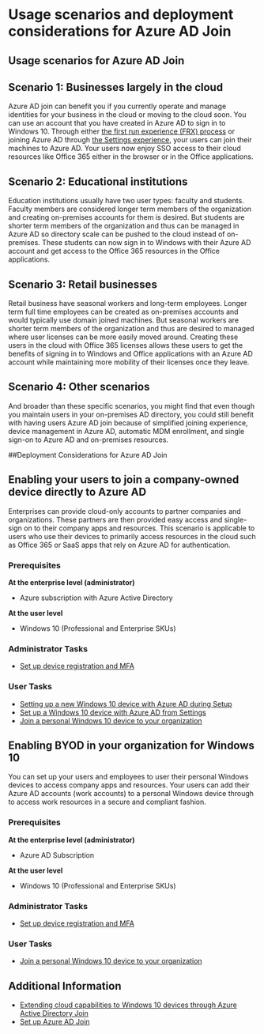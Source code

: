 <properties 
	pageTitle="Setting up Azure AD Join for your users| Microsoft Azure" 
	description="A topic that explains how administrators can set up Azure AD Join for their end users (employees, students, other users)." 
	services="active-directory" 
	documentationCenter="" 
	authors="femila" 
	manager="stevenpo" 
	editor=""
	tags="azure-classic-portal"/>

<tags 
	ms.service="active-directory" 
	ms.workload="identity" 
	ms.tgt_pltfrm="na" 
	ms.devlang="na" 
	ms.topic="article" 
	ms.date="07/30/2015" 
	ms.author="femila"/>

# Usage scenarios and deployment considerations for Azure AD Join 

## Usage scenarios for Azure AD Join
Scenario 1: Businesses largely in the cloud
--------------------------------------------------------
Azure AD join can benefit you if you currently operate and manage identities for your business in the cloud or moving to the cloud soon. You can use an account that you have created in Azure AD to sign in to Windows 10. Through either [the first run experience (FRX) process]((active-directory-azureadjoin-user-frx.md)) or joining Azure AD through [the Settings experience](active-directory-azureadjoin-user-upgrade.md), your users can join their machines to Azure AD.  Your users now enjoy SSO access to their cloud resources like Office 365 either in the browser or in the Office applications. 

Scenario 2: Educational institutions 
----------------------------------------------------------------------------------
Education institutions usually have two user types: faculty and students. Faculty members are considered longer term members of the organization and creating on-premises accounts for them is desired. But students are shorter term members of the organization and thus can be managed in Azure AD so directory scale can be pushed to the cloud instead of on-premises. These students can now sign in to Windows with their Azure AD account and get access to the Office 365 resources in the Office applications. 

Scenario 3: Retail businesses
---------------------------------------------------------------------------------------
Retail business have seasonal workers and long-term employees. Longer term full time employees can be created as on-premises accounts and would typically use domain joined machines. But seasonal workers are shorter term members of the organization and thus are desired to managed where user licenses can be more easily moved around. Creating these users in the cloud with Office 365 licenses allows these users to get the benefits of signing in to Windows and Office applications with an Azure AD account while maintaining more mobility of their licenses once they leave. 

Scenario 4: Other scenarios
------------------------------------------------------------------------------------------
And broader than these specific scenarios, you might find that even though you maintain users in your on-premises AD directory, you could still benefit with having users Azure AD join because of simplified joining experience, device management in Azure AD, automatic MDM enrollment, and single sign-on to Azure AD and on-premises resources.  


##Deployment Considerations for Azure AD Join

Enabling your users to join a company-owned device directly to Azure AD
-----------------------------------------------------------------------------------------

Enterprises can provide cloud-only accounts to partner companies and organizations. These partners are then provided easy access and single-sign on to their company apps and resources. This scenario is applicable to users who use their devices to primarily access resources in the cloud such as Office 365 or SaaS apps that rely on Azure AD for authentication.

### Prerequisites
**At the enterprise level (administrator)**

*	Azure subscription with Azure Active Directory  

**At the user level**

*	Windows 10 (Professional and Enterprise SKUs)

### Administrator Tasks
* [Set up device registration and MFA](active-directory-azureadjoin-setup.md)

### User Tasks
* [Setting up a new Windows 10 device with Azure AD during Setup](active-directory-azureadjoin-user-frx.md)
* [Set up a Windows 10 device with Azure AD from Settings](active-directory-azureadjoin-user-upgrade.md)
* [Join a personal Windows 10 device to your organization](active-directory-azureadjoin-personal-device.md)
  


## Enabling BYOD in your organization for Windows 10
You can set up your users and employees to user their personal Windows devices to access company apps and resources. Your users can add their Azure AD accounts (work accounts) to a personal Windows device through to access work resources in a secure and compliant fashion. 

### Prerequisites
**At the enterprise level (administrator)**

*	Azure AD Subscription

**At the user level**

*	Windows 10 (Professional and Enterprise SKUs)


### Administrator Tasks

* [Set up device registration and MFA](active-directory-azureadjoin-setup.md)

### User Tasks
* [Join a personal Windows 10 device to your organization](active-directory-azureadjoin-personal-device.md)


## Additional Information
* [Extending cloud capabilities to Windows 10 devices through Azure Active Directory Join](active-directory-azureadjoin-user-upgrade.md)
* [Set up Azure AD Join](active-directory-azureadjoin-setup.md)
